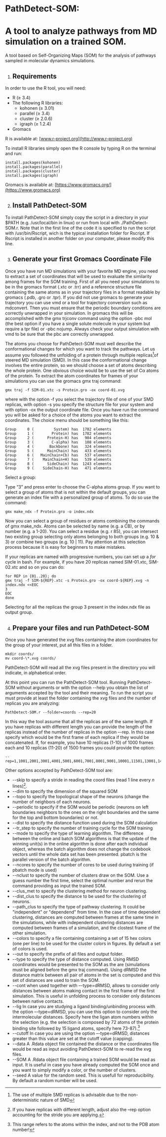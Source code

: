 # PathDetect-SOM: 
# A tool to analyze pathways from MD simulation on a trained SOM.
A tool based on Self-Organizing Maps (SOM) for the analysis of pathways sampled in molecular dynamics simulations.

1. ## **Requirements**
In order to use the R tool, you will need:

- R (≥ 3.4)
- The following R libraries:
  - kohonen (≥ 3.01)
  - parallel (≥ 3.4)
  - cluster (≥ 2.0.6)
  - igraph (≥ 1.2.4)
- Gromacs

R is available at: [www.r-project.org](http://www.r-project.org)

To install R libraries simply open the R console by typing R on the terminal and run:

    install.packages(kohonen)
    install.packages(parallel)  
    install.packages(cluster)
    install.packages(igraph)

Gromacs is available at: [https://www.gromacs.org/](https://www.gromacs.org)

2. ## **Install PathDetect-SOM**
To install PathDetect-SOM simply copy the script in a directory in your $PATH (e.g. /usr/local/bin in linux) or run from local with ./PathDetect-SOM.r.
Note that in the first line of the code it is specified to run the script with /usr/bin/Rscript, wich is the typical installation folder for Rscript. If Rscript is installed in another folder on your computer, please modify this line.


3. ## **Generate your first Gromacs Coordinate File**
Once you have run MD simulations with your favorite MD engine, you need to extract a set of coordinates that will be used to evaluate the similarity among frames for the SOM training. First of all you need your simulations to be in the gromacs format (.xtc or .trr) and a reference structure file containing the same atoms as in your trajectory files in a format readable by gromacs (.pdb, .gro or .tpr). If you did not use gromacs to generate your trajectory you can use vmd or a tool for trajectory conversion such as mdconvert. Then you must ensure that the periodic boundary conditions are correctly unwrapped in your simulation. In gromacs this will be accomplished with the gmx trjconv command using the option -pbc mol (the best option if you have a single solute molecule in your system but require a tpr file) or -pbc nojump. Always check your output simulation with vmd to be sure that the pbc are correctly unwrapped.

The atoms you choose for PathDetect-SOM must well describe the conformational changes for which you want to track the pathways. Let us assume you followed the unfolding of a protein through multiple replicas[^1]of steered MD simulation (SMD). In this case the conformational change involves the entire protein, so we should choose a set of atoms describing the whole protein. One obvious choice would be to use the set of Cα atoms of the protein. To extract the atom coordinates for frames of your simulations you can use the gromacs gmx traj command:

    gmx traj -f SIM-01.xtc -s Protein.gro -ox coord-01.xvg 

where with the option -f you select the trajectory file of one of your SMD replicas, with option -s you specify the structure file for your system and with option -ox the output coordinate file. Once you have run the command you will be asked for a choice of the atoms you want to extract the coordinates. The choice menu should be something like this:

    Group     0 (         System) has  1782 elements
    Group     1 (        Protein) has  1782 elements
    Group     2 (      Protein-H) has   904 elements
    Group     3 (        C-alpha) has   108 elements
    Group     4 (       Backbone) has   324 elements
    Group     5 (      MainChain) has   433 elements
    Group     6 (   MainChain+Cb) has   537 elements
    Group     7 (    MainChain+H) has   539 elements
    Group     8 (      SideChain) has  1243 elements
    Group     9 (    SideChain-H) has   471 elements

Select a group:

Type “3” and press enter to choose the C-alpha atoms group. If you want to select a group of atoms that is not within the default groups, you can generate an index file with a personalized group of atoms. To do so use the command:

    gmx make_ndx -f Protein.gro -o index.ndx 

Now you can select a group of residues or atoms combining the commands of gmx make\_ndx. Atoms can be selected by name (e.g. a CB), or by number (e.g. a 1-20). You can select a residue (e.g. r 85), you can intersect two existing group selecting only atoms belonging to both groups (e.g. 10 & 3) or combine two groups (e.g. 10 | 11). Pay attention at this selection process because it is easy for beginners to make mistakes.

If your replicas are named with progressive numbers, you can set up a *for* cycle in bash. For example, if you have 20 replicas named SIM-01.xtc, SIM-02.xtc and so on you can do:

    for REP in {01..20}; do
    gmx traj -f SIM-${REP}.xtc -s Protein.gro -ox coord-${REP}.xvg -n index.ndx <<EOC
    3
    EOC
    done

Selecting for all the replicas the group 3 present in the index.ndx file as output group.

4. ## **Prepare your files and run PathDetect-SOM**
Once you have generated the xvg files containing the atom coordinates for the group of your interest, put all this files in a folder.

    mkdir coords/
    mv coord-\*.xvg coords/

PathDetect-SOM will read all the xvg files present in the directory you will indicate, in alphabetical order.

At this point you can run the PathDetect-SOM tool. Running PathDetect-SOM without arguments or with the option --help you obtain the list of arguments accepted by the tool and their meaning. To run the script you must provide at least the folder containing the xvg files and the number of replicas you are analyzing:

    PathDetect-SOM.r --folder=coords --rep=20

In this way the tool assume that all the replicas are of the same length. If you have replicas with different length you can provide the length of the replicas instead of the number of replicas in the option –-rep. In this case specify which would be the first frame of each replica if they would be concatenated. If, for example, you have 10 replicas (1-10) of 1000 frames each and 10 replicas (11-20) of 1500 frames you could provide the option: 

    --rep=1,1001,2001,3001,4001,5001,6001,7001,8001,9001,10001,11501,13001,14501,16001,17501,19001,20501,22001,13501

Other options accepted by PathDetect-SOM tool are:

- --skip to specify a stride in reading the coord files (read 1 line every *n* lines)[^2].
- --dim to specify the dimension of the squared SOM
- --topo to specify the topological shape of the neurons (change the number of neighbors of each neurons.
- --periodic to specify if the SOM would be periodic (neurons on left boundaries neighbors to the ones on the right boundaries and the same for the top and bottom boundaries) or not.
- --dist to specify the distance function used during the SOM calculation
- --tr\_step to specify the number of training cycle for the SOM training
- --mode to specify the type of learning algorithm. The difference between the online and batch SOM algorithms is that the update of the winning unit(s) in the online algorithm is done after each individual object, whereas the batch algorithm does not change the codebook vectors until the whole data set has been presented. pbatch is the parallel version of the batch algorithm.
- --ncores to specify the number of cores to be used during training (if pbatch mode is used)
- --nclust to specify the number of clusters draw on the SOM. Use a guess number the first time, select the optimal number and rerun the command providing as input the trained SOM.
- --clus\_met to specify the clustering method for neuron clustering.
- --dist\_clus to specify the distance to be used for the clustering of neurons.
- --path\_clus to specify the type of pathway clustering. It could be "independent" or "dependend" from time. In the case of time dependent clustering, distances are computed between frames at the same time in the simulations, while with independent clustering distances are computed between frames of a simulation, and the clostest frame of the other simulation.
- --colors to specify a file containing containing a set of 15 hex colors (one per line) to be used for the cluster colors in figures. By default a set of colors is used.
- --out to specify the prefix of all files and output folder.
- --type to specify the type of distance computed. Using RMSD coordinates would be presented to the SOM as the are (simulations must be aligned before the gmx traj command). Using dRMSD the distance matrix between all pair of atoms in the set is computed and this set of distances are used to train the SOM.
- --cont when used together with –-type=dRMSD, allows to consider only distances between atoms making contact in the first frame of the first simulation. This is useful in unfolding process to consider only distances between native contacts.
- --lig In case you are studying a ligand binding/unbinding process with the option –-type=dRMSD, you can use this option to consider only the intermolecular distances. Specify here the ligan atom numbers within the selection (e.g. the selection is composed by 72 atoms of the protein binding site followed by 15 ligand atoms, specify here 73-87).[^3] 
- --cutoff In case you are using the option –-type=dRMSD, distances greater than this value are set at the cutoff value (capping).
- --data A .Rdata object file contained the distance or the coordinates file would be read as input avoiding PathDetect-SOM to re-read the xvg files.
- --SOM A .Rdata object file containing a trained SOM would be read as input. It is useful in case you have already computed the SOM once and you want to simply modify a color, or the number of clusters.
- --seed A value for the random seed. This is usefull for reproducibility. By default a random number will be used.
                                                                            

[^1]: The use of multiple SMD replicas is advisable due to the non-deterministic nature of SMD
[^2]: If you have replicas with different length, adjust also the –rep option accounting for the stride you are applying.
[^3]: This range refers to the atoms within the index, and not to the PDB atom number!                     
                                                                                  
